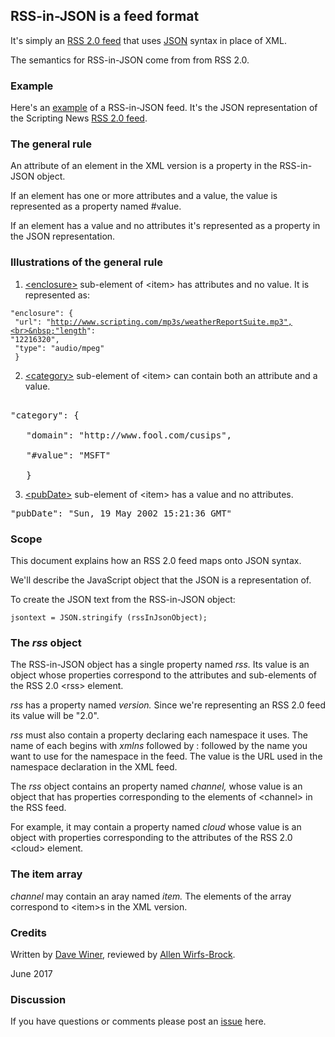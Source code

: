 ## RSS-in-JSON is a feed format

It's simply an <a href="https://cyber.harvard.edu/rss/rss.html">RSS 2.0 feed</a> that uses <a href="https://www.ecma-international.org/publications/files/ECMA-ST/ECMA-404.pdf">JSON</a> syntax in place of XML.

The semantics for RSS-in-JSON come from from RSS 2.0.

### Example

Here's an <a href="http://scripting.com/rss.json">example</a> of a RSS-in-JSON feed. It's the JSON representation of the Scripting News <a href="http://scripting.com/rss.xml">RSS 2.0 feed</a>. 

### The general rule

An attribute of an element in the XML version is a property in the RSS-in-JSON object.

If an element has one or more attributes and a value, the value is represented as a property named #value.

If an element has a value and no attributes it's represented as a property in the JSON representation. 

### Illustrations of the general rule

1. <a href="https://cyber.harvard.edu/rss/rss.html#ltenclosuregtSubelementOfLtitemgt">&lt;enclosure></a> sub-element of &lt;item> has attributes and no value. It is represented as:

<code>"enclosure": {<br>&nbsp;"url": "http://www.scripting.com/mp3s/weatherReportSuite.mp3",<br>&nbsp;"length": "12216320",<br>&nbsp;"type": "audio/mpeg"<br>&nbsp;}</code>

2. <a href="https://cyber.harvard.edu/rss/rss.html#ltcategorygtSubelementOfLtitemgt">&lt;category></a> sub-element of &lt;item> can contain both an attribute and a value.

<pre>

"category": {

   "domain": "http://www.fool.com/cusips",

   "#value": "MSFT"

   }</pre>

3. <a href="https://cyber.harvard.edu/rss/rss.html#ltpubdategtSubelementOfLtitemgt">&lt;pubDate></a> sub-element of &lt;item> has a value and no attributes. 

<pre>"pubDate": "Sun, 19 May 2002 15:21:36 GMT"</pre>

### Scope

This document explains how an RSS 2.0 feed maps onto JSON syntax.

We'll describe the JavaScript object that the JSON is a representation of. 

To create the JSON text from the RSS-in-JSON object:

<code>jsontext = JSON.stringify (rssInJsonObject);</code>

### The <i>rss</i> object

The RSS-in-JSON object has a single property named <i>rss.</i> Its value is an object whose properties correspond to the attributes and sub-elements of the RSS 2.0  &lt;rss> element.

<i>rss</i> has a property named <i>version.</i> Since we're representing an RSS 2.0 feed its value will be "2.0".

<i>rss</i> must also contain a property declaring each namespace it uses. The name of each begins with <i>xmlns</i> followed by : followed by the name you want to use for the namespace in the feed. The value is the URL used in the namespace declaration in the XML feed. 

The <i>rss</i> object contains an property named <i>channel,</i> whose value is an object that has properties corresponding to the elements of &lt;channel> in the RSS feed.

For example, it may contain a property named <i>cloud</i> whose value is an object with properties corresponding to the attributes of the RSS 2.0 &lt;cloud> element.

### The item array

<i>channel</i> may contain an aray named <i>item.</i> The elements of the array correspond to &lt;item>s in the XML version. 

### Credits

Written by <a href="http://davewiner.com/">Dave Winer</a>, reviewed by <a href="http://www.wirfs-brock.com/allen/about">Allen Wirfs-Brock</a>.

June 2017

### Discussion

If you have questions or comments please post an <a href="https://github.com/scripting/Scripting-News/issues">issue</a> here. 

